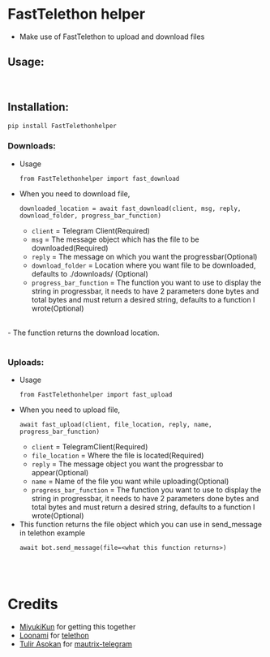 # FastTelethon helper

- Make use of FastTelethon to upload and download files

## Usage:
</br>

## Installation:
  ```
  pip install FastTelethonhelper
  ```

### Downloads:
- Usage
  ```
  from FastTelethonhelper import fast_download
  ```
- When you need to download file, 
    ```
    downloaded_location = await fast_download(client, msg, reply, download_folder, progress_bar_function)
    ```
    - `client` = Telegram Client(Required)
    - `msg` = The message object which has the file to be downloaded(Required)
    - `reply` = The message on which you want the progressbar(Optional)
    - `download_folder` = Location where you want file to be downloaded, defaults to ./downloads/ (Optional)
    - `progress_bar_function` = The function you want to use to display the string in progressbar, it needs to have 2 parameters done bytes and total bytes and must return a desired string, defaults to a function I wrote(Optional)
  
</br>
- The function returns the download location.

</br>
</br>

### Uploads:
- Usage
  ```
  from FastTelethonhelper import fast_upload
  ```
- When you need to upload file, 
  ```
  await fast_upload(client, file_location, reply, name, progress_bar_function)
  ```
  - `client` = TelegramClient(Required)
  - `file_location` = Where the file is located(Required)
  - `reply` = The message object you want the progressbar to appear(Optional)
  - `name` = Name of the file you want while uploading(Optional)
  - `progress_bar_function` = The function you want to use to display the string in progressbar, it needs to have 2 parameters done bytes and total bytes and must return a desired string, defaults to a function I wrote(Optional)
- This function returns the file object which you can use in send_message in telethon example 
  ``` 
  await bot.send_message(file=<what this function returns>)
  ```

</br>
</br>

# Credits
- [MiyukiKun](https://github.com/MiyukiKun) for getting this together
- [Loonami](https://github.com/LonamiWebs) for [telethon](https://github.com/LonamiWebs/Telethon)
- [Tulir Asokan](https://github.com/tulir) for [mautrix-telegram](https://github.com/tulir/mautrix-telegram)
